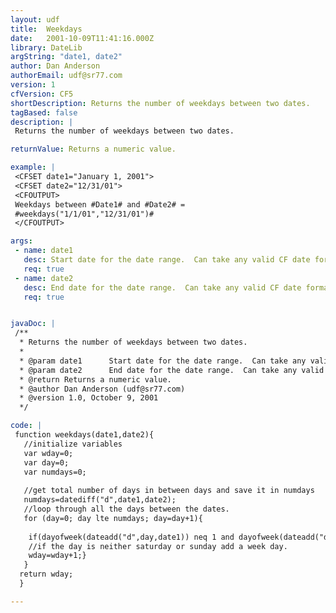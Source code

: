 ```yaml
---
layout: udf
title:  Weekdays
date:   2001-10-09T11:41:16.000Z
library: DateLib
argString: "date1, date2"
author: Dan Anderson
authorEmail: udf@sr77.com
version: 1
cfVersion: CF5
shortDescription: Returns the number of weekdays between two dates.
tagBased: false
description: |
 Returns the number of weekdays between two dates.

returnValue: Returns a numeric value.

example: |
 <CFSET date1="January 1, 2001">
 <CFSET date2="12/31/01">
 <CFOUTPUT>
 Weekdays between #Date1# and #Date2# = 
 #weekdays("1/1/01","12/31/01")# 
 </CFOUTPUT>

args:
 - name: date1
   desc: Start date for the date range.  Can take any valid CF date format.
   req: true
 - name: date2
   desc: End date for the date range.  Can take any valid CF date format.
   req: true


javaDoc: |
 /**
  * Returns the number of weekdays between two dates.
  * 
  * @param date1      Start date for the date range.  Can take any valid CF date format. 
  * @param date2      End date for the date range.  Can take any valid CF date format. 
  * @return Returns a numeric value. 
  * @author Dan Anderson (udf@sr77.com) 
  * @version 1.0, October 9, 2001 
  */

code: |
 function weekdays(date1,date2){
   //initialize variables
   var wday=0;
   var day=0;
   var numdays=0;
   
   //get total number of days in between days and save it in numdays
   numdays=datediff("d",date1,date2);
   //loop through all the days between the dates.
   for (day=0; day lte numdays; day=day+1){
   
    if(dayofweek(dateadd("d",day,date1)) neq 1 and dayofweek(dateadd("d",day,date1)) neq 7){
    //if the day is neither saturday or sunday add a week day.
    wday=wday+1;}
   } 
  return wday;
  }

---
```


